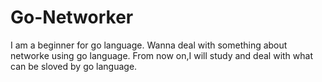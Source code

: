 # Go-Networker
I am a beginner for go language.
Wanna deal with something about networke using go language.
From now on,I will study and deal with what can be sloved by go language.
